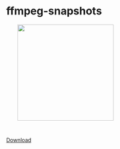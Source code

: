 # ffmpeg-snapshots

<img style="float: top; margin-left: 30px; margin-bottom: 20px;" width="256" height="256" src="assets/Utilities/logo.png" align="top">

###

[Download](https://github.com/AcoUk/ffmpeg-snapshots/releases)
